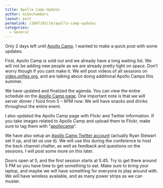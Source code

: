 ```yaml
---
title: Apollo Camp Update
author: mikechambers
layout: post
permalink: /2007/03/14/apollo-camp-update/
categories:
  - General
---
```



Only 2 days left until [Apollo Camp][1]. I wanted to make a quick post with some updates.

First, Apollo Camp is sold out and we already have a long waiting list. We will not be adding new people as we are already pretty tight on space. Don&#8217;t worry though if you cant make it. We will post videos of all sessions on [video.onflex.org][2], and are talking about doing additional Apollo Camps this summer.

We have updated and finalized the agenda. You can view the entire schedule on the [Apollo Camp page][1]. One important note is that we will server dinner / food from 5 &#8211; 6PM now. We will have snacks and drinks throughout the entire event.

I also updated the Apollo Camp page with Flickr and Twitter information. If you take images related to Apollo Camp and upload them to Flickr, make sure to tag them with &#8220;[apollocamp][3]&#8220;.

We have also setup an [Apollo Camp Twitter account][4] (actually Ryan Stewart set it up, and let us use it). We will use this during the conference to host the back channel chatter, as well as feedback and questions on the sessions. I will post some more on this later.

Doors open at 5, and the first session starts at 5:45. Try to get there around 5 PM so you have time to get something to eat. Make sure to bring your laptop, and maybe we will have something for everyone to play around with. We will have wireless available, and as many power strips as we can muster.

 [1]: http://apollocamp.eventbrite.com/
 [2]: http://video.onflex.org
 [3]: http://www.flickr.com/photos/tags/apollocamp/
 [4]: http://twitter.com/apollocamp